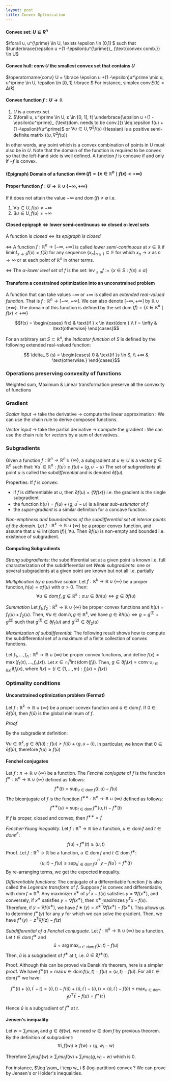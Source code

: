 ```yaml
---
layout: post
title: Convex Optimization
---
```


#### Convex set: $U \subseteq R^n$

$\forall u, u^{\prime} \in U, \exists \epsilon \in [0,1] $ such that $\underbrace{\epsilon u +(1 -\epsilon)u^{\prime}}_ {\text{convex comb.}} \in U$

#### Convex hull: $\operatorname{conv} U$ the smallest convex set that contains $U$

$\operatorname{conv} U = \lbrace \epsilon u +(1 -\epsilon)u^\prime \mid u, u^\prime \in U, \epsilon \in [0, 1] \rbrace $
For instance, simplex $\operatorname{conv} E(k) = \Delta(k)$

#### Convex function $f:U \to \mathbb{R}$

1. $U$ is a convex set
2. $\forall u, u^\prime \in U, ε \in [0, 1], f( \underbrace{\epsilon u +(1 -\epsilon)u^\prime}_ {\text{dom. needs to be conv.}}) \leq \epsilon f(u) +(1 -\epsilon)f(u^\prime)$ or $\forall u \in U, \nabla^2f(u)$ (Hessian) is a positive semi-definite matrix ($\langle u,\nabla^2f(u) \rangle$ 

In other words, any point which is a convex combination of points in $U$ must also be in $U$. Note that the domain of the function is required to be convex so that the left-hand side is well defined. A function $f$ is concave if and only if $−f$ is convex.

#### (Epigraph) Domain of a function $\operatorname{dom}(f) = \lbrace x \in \mathbb{R}^n \mid f(x) < +\infty \rbrace$

#### Proper function $f:U \to \mathbb{R} \cup \lbrace - \infty, + \infty \rbrace$ 

If it does not attain the value $-\infty$ and $\operatorname{dom}(f) \neq \emptyset$ i.e.
1. $\forall u \in U, f (u) \neq -\infty$
2. $\exists u \in U, f (u) \neq +\infty$

#### Closed epigraph $\iff$ lower semi-continuous $\iff$ closed $\alpha$-level sets

A function is *closed* $\iff$ its *epigraph is closed*

$\iff$ A function $f : \mathbb{R}^n \to [−\infty, +\infty]$ is called *lower semi-continuous* at $x \in \mathbb{R}$ if $\liminf_ {x \to \bar x} f (x) = f (\bar x)$ for any sequence $\lbrace x_ n \rbrace_ {n \geq 1} \subseteq \mathbb{E}$ for which $x_ n \to x$ as $n \to \infty$ or at each point of $\mathbb{R}^n$ in other terms.

$\iff$ The $α$-*lower level set* of $f$ is the set: $\operatorname{lev}_ { \leq \alpha} f := \lbrace x \in S: f (x) \leq \alpha \rbrace$

#### Transform a constrained optimization into an unconstrained problem

A function that can take values $−∞$ or $+∞$ is called an *extended real-valued function*. That is $f : \mathbb{R}^n → [−∞, +∞]$. We can also denote $[−∞, +∞]$ by $\mathbb{R}\cup \{ ±∞ \}$. The domain of this function is defined by the set dom $(f) = \{x \in \mathbb{R}^n \mid f(x) < +∞ \}$

$$f(x) = 
\begin{cases} f(x) & \text{if } x \in \text{dom } \\
f = \infty & \text{otherwise} \end{cases}$$

For an arbitrary set $S \subset \mathbb{R}^n$, the *indicator function* of $S$ is defined by the following
extended real-valued function:

$$ \delta_ S (s) =
\begin{cases}
0 & \text{if }s \in S, \\
+∞ & \text{otherwise.}
\end{cases}$$

### Operations preserving convexity of functions

Weighted sum, Maximum & Linear transformation preserve all the convexity of functions

### Gradient

*Scalar input* $\to$ take the derivative $\to$ compute the linear approximation : 
We can use the chain rule to derive composed functions.

*Vector input* $\to$ take the partial derivative $\to$ compute the gradient : 
We can use the chain rule for vectors by a sum of derivatives.

### Subgradients

Given a function $f : \mathbb{R}^n → \mathbb{R}^n \cup \lbrace ∞ \rbrace$, a subgradient at $u ∈ U$ is a vector $g ∈ \mathbb{R}^n$ such that:
$∀u^\prime ∈ \mathbb{R}^n : f (u^\prime) ≥ f (u) + \langle g, u^\prime − u \rangle$
The set of *subgradients* at point $u$ is called the *subdifferential* and is denoted $∂f (u)$.

Properties:
If $f$ is convex:
- if $f$ is differentiable at $u$, then $\partial f(u) = \lbrace \nabla f(x) \rbrace$ i.e. the gradient is the single subgradient
- the function $h(u^{\prime})=f(u) + \langle g, u^{\prime}-u \rangle$ is a linear *sub-estimator* of $f$ 
- the *super-gradient* is a similar definition for a concave function.

*Non-emptiness and boundedness of the subdifferential set at interior points of the domain*. Let $f : \mathbb{R}^k → \mathbb{R} \cup \{ \infty \}$ be a proper convex function, and assume that $u \in \operatorname{int}(\operatorname{dom}(f)), \forall u$. Then $∂f(u)$ is non-empty and bounded i.e. existence of subgradient.

 #### Computing Subgradients

*Strong subgradients*: the subdifferential set at a given point is known i.e. full characterization of the subdifferential set
*Weak subgradients*: one or several subgradients at a given point are known but not all i.e. partially

*Multiplication by a positive scalar*: Let $f : \mathbb{R}^k → \mathbb{R} ∪ \lbrace \infty \rbrace$ be a proper function$, h(u) = αf (u)$ with $α > 0$. Then:
$$∀u ∈ \operatorname{dom} f , g ∈ \mathbb{R}^k : α . u ∈ ∂h(u) \iff g ∈ ∂f (u)$$

*Summation* Let $f_ 1, f_ 2 : \mathbb{R}^k → \mathbb{R}∪ \{ \infty \}$ be proper convex functions and $h(u) = f_ 1(u) + f_ 2(u)$. Then, $∀u ∈ \operatorname{dom} h, g ∈ \mathbb{R}^k$, we have $g ∈ ∂h(u) \iff g = g^{(1)} + g^{(2)}\text{ such that }g^{(1)} ∈ ∂f_ 1 (u)\text{ and }g^{(2)} ∈ ∂f_ 2 (u)$

*Maximization of subdifferential*: The following result shows how to compute the subdifferential set of a maximum of a finite collection of convex functions.

Let $f_ 1, \ldots, f_ n : \mathbb{R}^k → \mathbb{R} \cup \{ \infty \}$ be proper convex functions, and define $f(x) = \operatorname{max}(f_ 1 (x), \ldots,f_ n (x))$. Let $x ∈ \cap_i ^n \operatorname{int}(\operatorname{dom}(f_ i))$. Then, $g \in ∂f_ i (x) = \operatorname{conv} \cup_ {i∈I(x)} ∂f_ i (x)$, where $I(x) = \{ i \in \{ 1, \ldots, m\} : f_ i (x) = f(x) \}$

### Optimality conditions

#### Unconstrained optimization problem (Fermat)

Let $f : \mathbb{R}^k → \mathbb{R} ∪ \{ ∞ \}$ be a proper convex function and $\hat u ∈ \operatorname{dom} f$. If $0 \in \partial f (\hat u)$, then $f (\hat u)$ is the global minimum of $f$.

*Proof*

By the subgradient definition:

$∀u ∈ \mathbb{R}^k , g ∈ ∂f (\hat u) : f (u) ≥ f (\hat u) + \langle g, u − \hat u \rangle$. In particular, we know that $0 ∈ ∂f (\hat u)$, therefore $f (u) ≥ f (\hat u)$

#### Fenchel conjugates

Let $f : n → \mathbb{R} ∪ \{ ∞ \}$ be a function.
The *Fenchel conjugate* of $f$ is the function $f^ ∗ : \mathbb{R}^n → \mathbb{R} ∪ \{∞ \}$ defined as follows:
$$f^ ∗ (t) = \operatorname{sup}_ {u∈\operatorname{dom} f} \langle t, u \rangle − f (u)$$
The biconjugate of $f$ is the function $f^{∗∗} : \mathbb{R}^n → \mathbb{R} ∪ \{ ∞\}$ defined as follows:
$$f^{∗∗}(u) = \operatorname{sup}_ {t∈\operatorname{dom}} f^∗ \langle u, t\rangle − f^∗ (t)$$
If $f$ is proper, closed and convex, then $f^{ ∗∗} = f$

*Fenchel-Young inequality*. Let $f : \mathbb{R}^n → \mathbb{R}$ be a function, $u ∈ \operatorname{dom} f$ and $t ∈ dom \operatorname{f^* }$:
$$f (u) + f^ ∗(t) ≥ \langle u, t\rangle$$
Proof. Let $f : \mathbb{R}^n → \mathbb{R}$ be a function, $u ∈ \operatorname{dom} f$ and $t ∈ \operatorname{dom} f^ ∗$:
$$ \langle u, t \rangle − f (u) ≤ \operatorname{sup}_  {u^{\prime} ∈ \operatorname{dom} f} u^{\prime^{⊤}}y − f (u^{\prime}) = f^∗ (t)$$
By re-arranging terms, we get the expected inequality.

*Differentiable functions*: The conjugate of a differentiable function $f$ is also called the *Legendre transform* of $f$. Suppose $f$ is convex and differentiable, with $\operatorname{dom}f = \mathbb{R}^n$. Any maximizer $x^∗$ of $y^T x−f(x)$ satisfies $y = ∇f(x^∗)$, and conversely, if $x^∗$ satisfies $y = ∇f(x^∗)$, then $x^∗$ maximizes $y^T x − f(x)$. Therefore, if $y = ∇f(x^∗)$, we have $f∗(y) = x^{∗^{T}} ∇f(x^∗) − f(x^∗)$. This allows us to determine $f^∗(y)$ for any $y$ for which we can solve the gradient. Then, we have $f^∗ (y) = z^T ∇f(z) − f(z)$

*Subdifferential of a Fenchel conjuguate*. Let $f : \mathbb{R}^k → \mathbb{R} ∪ \{ \infty \}$ be a function. Let $t ∈ \operatorname{dom} f^∗$ and $$\hat u = \operatorname{arg} \operatorname{max}_ {u∈\operatorname{dom} f} ⟨u, t⟩ − f (u)$$
Then, $\hat u$ is a subgradient of $f^∗$ at $t$, i.e. $\hat u ∈ ∂f^∗ (t)$.

Proof. Although this can be proved via Danskin’s theorem, here is a simpler proof. We have $f^∗ (t) = \operatorname{max} u∈\operatorname{dom} f \langle u, t\rangle − f (u) =\langle u, t\rangle − f (\hat u)$.
For all $t^\prime ∈ \operatorname{dom} f^∗$ we have:

$$f^∗ (t) + \langle \hat u, t^\prime − t\rangle = \langle \hat u, t\rangle − f (\hat u) + \langle \hat u, t^\prime \rangle − \langle \hat u, t\rangle = \langle \hat u, t^\prime \rangle − f (\hat u) ≤ \operatorname{max}_ {u∈\operatorname{dom} f} u^⊤ t^\prime − f (u) = f^∗ (t^\prime)$$

Hence $\hat u$ is a subgradient of $f^∗$ at $t$.

#### Jensen's inequality

Let $w = \sum_i mu_ i w_i$ and $g \in \partial f(w)$, we need $w \in \operatorname{dom} f$ by previous theorem. By the definition of subgradient:
$$\forall i, f(w_ i) \geq f(w) + \langle g, w_ i -w \rangle$$

Therefore $\sum _ i mu_ i f_i(w) \geq \sum_ i mu_ i f(w) + \sum_ i mu_ i \langle g, w_ i -w \rangle$ which is $0$.

For instance,  $\log \sum_ i \exp w_ i $ (log-partition) convex ? We can prove by Jensen's or Holder's inequalities.
